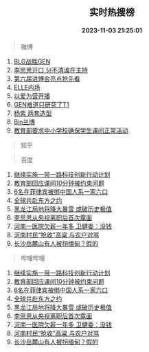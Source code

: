 <div align="center"><h2>实时热搜榜</h2><h4>2023-11-03 21:25:01</h4></div>

> 微博  

1. [BLG战胜GEN](https://s.weibo.com/weibo?q=%23BLG%E6%88%98%E8%83%9CGEN%23&t=31&band_rank=1&Refer=top)<br />
2. [李思思开口 分不清谁在主持](https://s.weibo.com/weibo?q=%E6%9D%8E%E6%80%9D%E6%80%9D%E5%BC%80%E5%8F%A3%20%E5%88%86%E4%B8%8D%E6%B8%85%E8%B0%81%E5%9C%A8%E4%B8%BB%E6%8C%81&t=31&band_rank=2&Refer=top)<br />
3. [第六届进博会亮点抢先看](https://s.weibo.com/weibo?q=%23%E7%AC%AC%E5%85%AD%E5%B1%8A%E8%BF%9B%E5%8D%9A%E4%BC%9A%E4%BA%AE%E7%82%B9%E6%8A%A2%E5%85%88%E7%9C%8B%23&t=31&band_rank=3&Refer=top)<br />
4. [ELLE内场](https://s.weibo.com/weibo?q=ELLE%E5%86%85%E5%9C%BA&t=31&band_rank=4&Refer=top)<br />
5. [以爱为营开播](https://s.weibo.com/weibo?q=%23%E4%BB%A5%E7%88%B1%E4%B8%BA%E8%90%A5%E5%BC%80%E6%92%AD%23&t=31&band_rank=5&Refer=top)<br />
6. [GEN难道只研究了T1](https://s.weibo.com/weibo?q=GEN%E9%9A%BE%E9%81%93%E5%8F%AA%E7%A0%94%E7%A9%B6%E4%BA%86T1&t=31&band_rank=6&Refer=top)<br />
7. [杨紫 两套造型](https://s.weibo.com/weibo?q=%E6%9D%A8%E7%B4%AB%20%E4%B8%A4%E5%A5%97%E9%80%A0%E5%9E%8B&t=31&band_rank=7&Refer=top)<br />
8. [Bin兰博](https://s.weibo.com/weibo?q=%23Bin%E5%85%B0%E5%8D%9A%23&t=31&band_rank=8&Refer=top)<br />
9. [教育部要求中小学校确保学生课间正常活动](https://s.weibo.com/weibo?q=%23%E6%95%99%E8%82%B2%E9%83%A8%E8%A6%81%E6%B1%82%E4%B8%AD%E5%B0%8F%E5%AD%A6%E6%A0%A1%E7%A1%AE%E4%BF%9D%E5%AD%A6%E7%94%9F%E8%AF%BE%E9%97%B4%E6%AD%A3%E5%B8%B8%E6%B4%BB%E5%8A%A8%23&t=31&band_rank=9&Refer=top)<br />

> 知乎  


> 百度  

1. [继续实施一带一路科技创新行动计划](https://www.baidu.com/s?wd=%E7%BB%A7%E7%BB%AD%E5%AE%9E%E6%96%BD%E4%B8%80%E5%B8%A6%E4%B8%80%E8%B7%AF%E7%A7%91%E6%8A%80%E5%88%9B%E6%96%B0%E8%A1%8C%E5%8A%A8%E8%AE%A1%E5%88%92&sa=fyb_news&rsv_dl=fyb_news)<br />
2. [教育部回应课间10分钟被约束问题](https://www.baidu.com/s?wd=%E6%95%99%E8%82%B2%E9%83%A8%E5%9B%9E%E5%BA%94%E8%AF%BE%E9%97%B410%E5%88%86%E9%92%9F%E8%A2%AB%E7%BA%A6%E6%9D%9F%E9%97%AE%E9%A2%98&sa=fyb_news&rsv_dl=fyb_news)<br />
3. [6名在菲律宾被绑中国人系一家六口](https://www.baidu.com/s?wd=6%E5%90%8D%E5%9C%A8%E8%8F%B2%E5%BE%8B%E5%AE%BE%E8%A2%AB%E7%BB%91%E4%B8%AD%E5%9B%BD%E4%BA%BA%E7%B3%BB%E4%B8%80%E5%AE%B6%E5%85%AD%E5%8F%A3&sa=fyb_news&rsv_dl=fyb_news)<br />
4. [全球共赴东方之约](https://www.baidu.com/s?wd=%E5%85%A8%E7%90%83%E5%85%B1%E8%B5%B4%E4%B8%9C%E6%96%B9%E4%B9%8B%E7%BA%A6&sa=fyb_news&rsv_dl=fyb_news)<br />
5. [黑龙江局地将降大暴雪 或破历史极值](https://www.baidu.com/s?wd=%E9%BB%91%E9%BE%99%E6%B1%9F%E5%B1%80%E5%9C%B0%E5%B0%86%E9%99%8D%E5%A4%A7%E6%9A%B4%E9%9B%AA+%E6%88%96%E7%A0%B4%E5%8E%86%E5%8F%B2%E6%9E%81%E5%80%BC&sa=fyb_news&rsv_dl=fyb_news)<br />
6. [李思思从央视离职后首次露面](https://www.baidu.com/s?wd=%E6%9D%8E%E6%80%9D%E6%80%9D%E4%BB%8E%E5%A4%AE%E8%A7%86%E7%A6%BB%E8%81%8C%E5%90%8E%E9%A6%96%E6%AC%A1%E9%9C%B2%E9%9D%A2&sa=fyb_news&rsv_dl=fyb_news)<br />
7. [河南一医院欠薪一年多 卫健委：没钱](https://www.baidu.com/s?wd=%E6%B2%B3%E5%8D%97%E4%B8%80%E5%8C%BB%E9%99%A2%E6%AC%A0%E8%96%AA%E4%B8%80%E5%B9%B4%E5%A4%9A+%E5%8D%AB%E5%81%A5%E5%A7%94%EF%BC%9A%E6%B2%A1%E9%92%B1&sa=fyb_news&rsv_dl=fyb_news)<br />
8. [河南村民“抢收”高粱 与农户对骂](https://www.baidu.com/s?wd=%E6%B2%B3%E5%8D%97%E6%9D%91%E6%B0%91%E2%80%9C%E6%8A%A2%E6%94%B6%E2%80%9D%E9%AB%98%E7%B2%B1+%E4%B8%8E%E5%86%9C%E6%88%B7%E5%AF%B9%E9%AA%82&sa=fyb_news&rsv_dl=fyb_news)<br />
9. [长沙岳麓山有人被拐缅甸？假的](https://www.baidu.com/s?wd=%E9%95%BF%E6%B2%99%E5%B2%B3%E9%BA%93%E5%B1%B1%E6%9C%89%E4%BA%BA%E8%A2%AB%E6%8B%90%E7%BC%85%E7%94%B8%EF%BC%9F%E5%81%87%E7%9A%84&sa=fyb_news&rsv_dl=fyb_news)<br />

> 哔哩哔哩  

1. [继续实施一带一路科技创新行动计划](https://www.baidu.com/s?wd=%E7%BB%A7%E7%BB%AD%E5%AE%9E%E6%96%BD%E4%B8%80%E5%B8%A6%E4%B8%80%E8%B7%AF%E7%A7%91%E6%8A%80%E5%88%9B%E6%96%B0%E8%A1%8C%E5%8A%A8%E8%AE%A1%E5%88%92&sa=fyb_news&rsv_dl=fyb_news)<br />
2. [教育部回应课间10分钟被约束问题](https://www.baidu.com/s?wd=%E6%95%99%E8%82%B2%E9%83%A8%E5%9B%9E%E5%BA%94%E8%AF%BE%E9%97%B410%E5%88%86%E9%92%9F%E8%A2%AB%E7%BA%A6%E6%9D%9F%E9%97%AE%E9%A2%98&sa=fyb_news&rsv_dl=fyb_news)<br />
3. [6名在菲律宾被绑中国人系一家六口](https://www.baidu.com/s?wd=6%E5%90%8D%E5%9C%A8%E8%8F%B2%E5%BE%8B%E5%AE%BE%E8%A2%AB%E7%BB%91%E4%B8%AD%E5%9B%BD%E4%BA%BA%E7%B3%BB%E4%B8%80%E5%AE%B6%E5%85%AD%E5%8F%A3&sa=fyb_news&rsv_dl=fyb_news)<br />
4. [全球共赴东方之约](https://www.baidu.com/s?wd=%E5%85%A8%E7%90%83%E5%85%B1%E8%B5%B4%E4%B8%9C%E6%96%B9%E4%B9%8B%E7%BA%A6&sa=fyb_news&rsv_dl=fyb_news)<br />
5. [黑龙江局地将降大暴雪 或破历史极值](https://www.baidu.com/s?wd=%E9%BB%91%E9%BE%99%E6%B1%9F%E5%B1%80%E5%9C%B0%E5%B0%86%E9%99%8D%E5%A4%A7%E6%9A%B4%E9%9B%AA+%E6%88%96%E7%A0%B4%E5%8E%86%E5%8F%B2%E6%9E%81%E5%80%BC&sa=fyb_news&rsv_dl=fyb_news)<br />
6. [李思思从央视离职后首次露面](https://www.baidu.com/s?wd=%E6%9D%8E%E6%80%9D%E6%80%9D%E4%BB%8E%E5%A4%AE%E8%A7%86%E7%A6%BB%E8%81%8C%E5%90%8E%E9%A6%96%E6%AC%A1%E9%9C%B2%E9%9D%A2&sa=fyb_news&rsv_dl=fyb_news)<br />
7. [河南一医院欠薪一年多 卫健委：没钱](https://www.baidu.com/s?wd=%E6%B2%B3%E5%8D%97%E4%B8%80%E5%8C%BB%E9%99%A2%E6%AC%A0%E8%96%AA%E4%B8%80%E5%B9%B4%E5%A4%9A+%E5%8D%AB%E5%81%A5%E5%A7%94%EF%BC%9A%E6%B2%A1%E9%92%B1&sa=fyb_news&rsv_dl=fyb_news)<br />
8. [河南村民“抢收”高粱 与农户对骂](https://www.baidu.com/s?wd=%E6%B2%B3%E5%8D%97%E6%9D%91%E6%B0%91%E2%80%9C%E6%8A%A2%E6%94%B6%E2%80%9D%E9%AB%98%E7%B2%B1+%E4%B8%8E%E5%86%9C%E6%88%B7%E5%AF%B9%E9%AA%82&sa=fyb_news&rsv_dl=fyb_news)<br />
9. [长沙岳麓山有人被拐缅甸？假的](https://www.baidu.com/s?wd=%E9%95%BF%E6%B2%99%E5%B2%B3%E9%BA%93%E5%B1%B1%E6%9C%89%E4%BA%BA%E8%A2%AB%E6%8B%90%E7%BC%85%E7%94%B8%EF%BC%9F%E5%81%87%E7%9A%84&sa=fyb_news&rsv_dl=fyb_news)<br />
